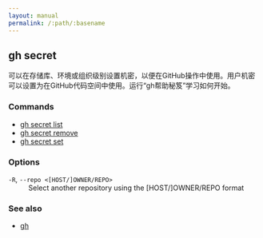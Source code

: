 ```yaml
---
layout: manual
permalink: /:path/:basename
---
```


## gh secret

可以在存储库、环境或组织级别设置机密，以便在GitHub操作中使用。用户机密可以设置为在GitHub代码空间中使用。运行“gh帮助秘笈”学习如何开始。

### Commands

-   [gh secret list](./gh_secret_list)
-   [gh secret remove](./gh_secret_remove)
-   [gh secret set](./gh_secret_set)

### Options

<dl class="flags">
	<dt><code>-R</code>, <code>--repo &lt;[HOST/]OWNER/REPO&gt;</code></dt>
	<dd>Select another repository using the [HOST/]OWNER/REPO format</dd>
</dl>

### See also

-   [gh](./gh)
